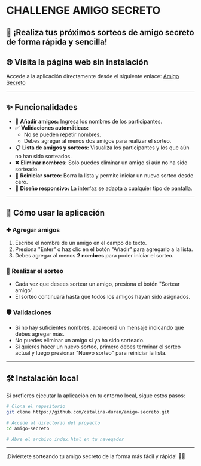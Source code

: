 # CHALLENGE AMIGO SECRETO

## 🎉 ¡Realiza tus próximos sorteos de amigo secreto de forma rápida y sencilla!

## 🌐 Visita la página web sin instalación

Accede a la aplicación directamente desde el siguiente enlace:
[Amigo Secreto](https://catalina-duran.github.io/amigo-secreto/)

---

## ✨ Funcionalidades

- 📌 **Añadir amigos:** Ingresa los nombres de los participantes.
- ✅ **Validaciones automáticas:**
  - No se pueden repetir nombres.
  - Debes agregar al menos dos amigos para realizar el sorteo.
- 📋 **Lista de amigos y sorteos:** Visualiza los participantes y los que aún no han sido sorteados.
- ❌ **Eliminar nombres:** Solo puedes eliminar un amigo si aún no ha sido sorteado.
- 🔄 **Reiniciar sorteo:** Borra la lista y permite iniciar un nuevo sorteo desde cero.
- 📱 **Diseño responsivo:** La interfaz se adapta a cualquier tipo de pantalla.

---

## 📝 Cómo usar la aplicación

### ➕ Agregar amigos

1. Escribe el nombre de un amigo en el campo de texto.
2. Presiona "Enter" o haz clic en el botón "Añadir" para agregarlo a la lista.
3. Debes agregar al menos **2 nombres** para poder iniciar el sorteo.

### 🎁 Realizar el sorteo

- Cada vez que desees sortear un amigo, presiona el botón "Sortear amigo".
- El sorteo continuará hasta que todos los amigos hayan sido asignados.

### 🛡️ Validaciones

- Si no hay suficientes nombres, aparecerá un mensaje indicando que debes agregar más.
- No puedes eliminar un amigo si ya ha sido sorteado.
- Si quieres hacer un nuevo sorteo, primero debes terminar el sorteo actual y luego presionar "Nuevo sorteo" para reiniciar la lista.

---

## 🛠️ Instalación local

Si prefieres ejecutar la aplicación en tu entorno local, sigue estos pasos:

```sh
# Clona el repositorio
git clone https://github.com/catalina-duran/amigo-secreto.git

# Accede al directorio del proyecto
cd amigo-secreto

# Abre el archivo index.html en tu navegador
```

---

¡Diviértete sorteando tu amigo secreto de la forma más fácil y rápida! 🎉🎁



